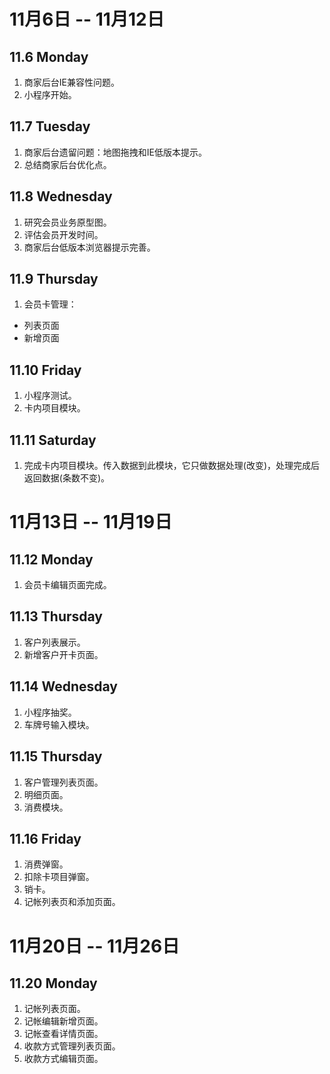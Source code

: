 # 11月6日 -- 11月12日

## 11.6 Monday
1. 商家后台IE兼容性问题。
2. 小程序开始。

## 11.7 Tuesday
1. 商家后台遗留问题：地图拖拽和IE低版本提示。
2. 总结商家后台优化点。

## 11.8 Wednesday
1. 研究会员业务原型图。
2. 评估会员开发时间。
3. 商家后台低版本浏览器提示完善。

## 11.9 Thursday
1. 会员卡管理：
* 列表页面
* 新增页面

## 11.10 Friday
1. 小程序测试。
2. 卡内项目模块。

## 11.11 Saturday
1. 完成卡内项目模块。传入数据到此模块，它只做数据处理(改变)，处理完成后返回数据(条数不变)。

# 11月13日 -- 11月19日

## 11.12 Monday
1. 会员卡编辑页面完成。

## 11.13 Thursday
1. 客户列表展示。
2. 新增客户开卡页面。

## 11.14 Wednesday
1. 小程序抽奖。
2. 车牌号输入模块。

## 11.15 Thursday
1. 客户管理列表页面。
2. 明细页面。
3. 消费模块。

## 11.16 Friday
1. 消费弹窗。
2. 扣除卡项目弹窗。
3. 销卡。
4. 记帐列表页和添加页面。

# 11月20日 -- 11月26日

## 11.20 Monday
1. 记帐列表页面。
2. 记帐编辑新增页面。
3. 记帐查看详情页面。
4. 收款方式管理列表页面。
5. 收款方式编辑页面。
